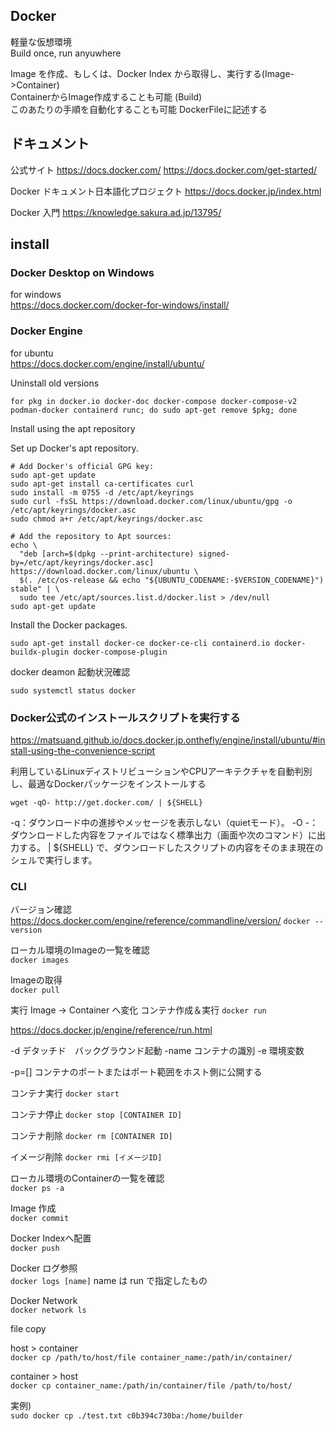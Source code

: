 ## Docker

軽量な仮想環境  
Build once, run anyuwhere  

Image を作成、もしくは、Docker Index から取得し、実行する(Image->Container)  
ContainerからImage作成することも可能 (Build)  
このあたりの手順を自動化することも可能 DockerFileに記述する


## ドキュメント
公式サイト
https://docs.docker.com/
https://docs.docker.com/get-started/

Docker ドキュメント日本語化プロジェクト
https://docs.docker.jp/index.html

Docker 入門
https://knowledge.sakura.ad.jp/13795/

## install

### Docker Desktop on Windows
for windows  
https://docs.docker.com/docker-for-windows/install/


### Docker Engine
for ubuntu  
https://docs.docker.com/engine/install/ubuntu/

Uninstall old versions
```
for pkg in docker.io docker-doc docker-compose docker-compose-v2 podman-docker containerd runc; do sudo apt-get remove $pkg; done
```

Install using the apt repository

Set up Docker's apt repository.
```
# Add Docker's official GPG key:
sudo apt-get update
sudo apt-get install ca-certificates curl
sudo install -m 0755 -d /etc/apt/keyrings
sudo curl -fsSL https://download.docker.com/linux/ubuntu/gpg -o /etc/apt/keyrings/docker.asc
sudo chmod a+r /etc/apt/keyrings/docker.asc

# Add the repository to Apt sources:
echo \
  "deb [arch=$(dpkg --print-architecture) signed-by=/etc/apt/keyrings/docker.asc] https://download.docker.com/linux/ubuntu \
  $(. /etc/os-release && echo "${UBUNTU_CODENAME:-$VERSION_CODENAME}") stable" | \
  sudo tee /etc/apt/sources.list.d/docker.list > /dev/null
sudo apt-get update
```

Install the Docker packages.
```
sudo apt-get install docker-ce docker-ce-cli containerd.io docker-buildx-plugin docker-compose-plugin
```

docker deamon 起動状況確認
```
sudo systemctl status docker
```


### Docker公式のインストールスクリプトを実行する
https://matsuand.github.io/docs.docker.jp.onthefly/engine/install/ubuntu/#install-using-the-convenience-script

利用しているLinuxディストリビューションやCPUアーキテクチャを自動判別し、最適なDockerパッケージをインストールする

```
wget -qO- http://get.docker.com/ | ${SHELL}
```
-q：ダウンロード中の進捗やメッセージを表示しない（quietモード）。
-O -：ダウンロードした内容をファイルではなく標準出力（画面や次のコマンド）に出力する。
| ${SHELL} で、ダウンロードしたスクリプトの内容をそのまま現在のシェルで実行します。

### CLI

バージョン確認  
https://docs.docker.com/engine/reference/commandline/version/
`docker --version`

ローカル環境のImageの一覧を確認  
`docker images`

Imageの取得  
`docker pull`

実行 Image -> Container へ変化  コンテナ作成＆実行
`docker run`

https://docs.docker.jp/engine/reference/run.html

-d
デタッチド　バックグラウンド起動
-name
コンテナの識別
-e
環境変数

-p=[]
コンテナのポートまたはポート範囲をホスト側に公開する

コンテナ実行
`docker start`

コンテナ停止
`docker stop [CONTAINER ID]`

コンテナ削除
`docker rm [CONTAINER ID]`

イメージ削除
`docker rmi [イメージID]`

ローカル環境のContainerの一覧を確認  
`docker ps -a`

Image 作成  
`docker commit`

Docker Indexへ配置  
`docker push`

Docker ログ参照  
`docker logs [name]`
name は run で指定したもの

Docker Network  
`docker network ls`

file copy  

host > container  
`docker cp /path/to/host/file container_name:/path/in/container/`

container > host  
`docker cp container_name:/path/in/container/file /path/to/host/`

実例)  
`sudo docker cp ./test.txt c0b394c730ba:/home/builder`
